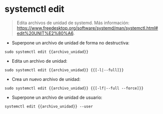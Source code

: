 # systemctl edit

> Edita archivos de unidad de systemd.
> Más información: <https://www.freedesktop.org/software/systemd/man/systemctl.html#edit%20UNIT%E2%80%A6>.

- Superpone un archivo de unidad de forma no destructiva:

`sudo systemctl edit {{archivo_unidad}}`

- Edita un archivo de unidad:

`sudo systemctl edit {{archivo_unidad}} {{[-l|--full]}}`

- Crea un nuevo archivo de unidad:

`sudo systemctl edit {{archivo_unidad}} {{[-lf|--full --force]}}`

- Superpone un archivo de unidad de usuario:

`systemctl edit {{archivo_unidad}} --user`
